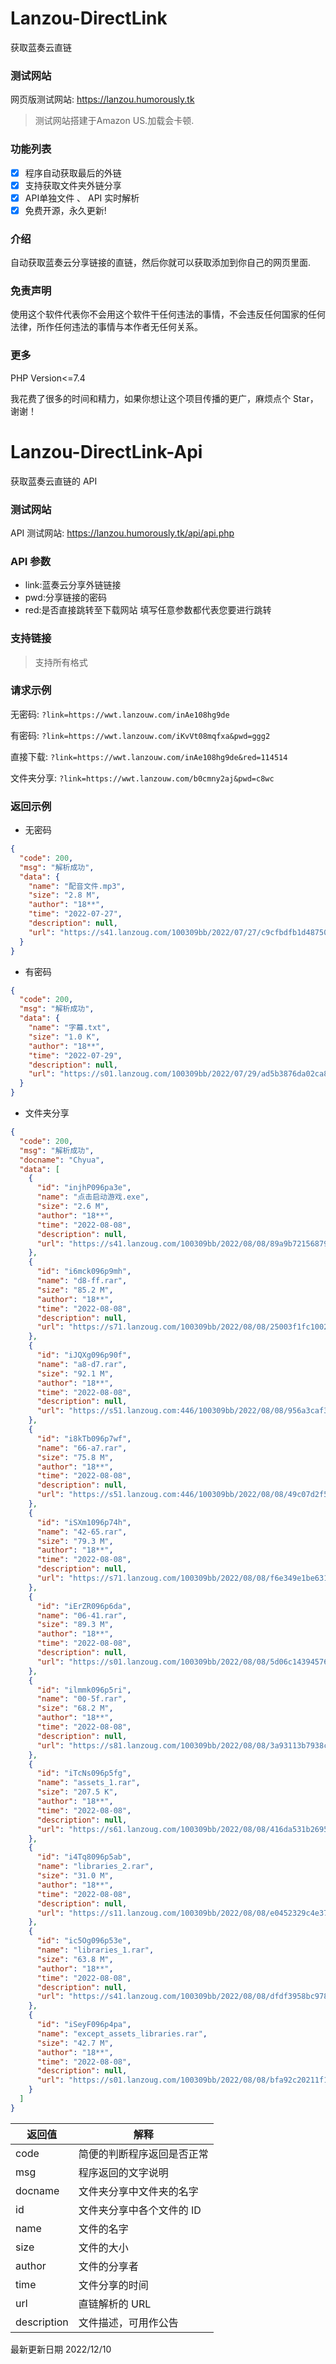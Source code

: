 # Lanzou-DirectLink

获取蓝奏云直链

### 测试网站

网页版测试网站: https://lanzou.humorously.tk
> 测试网站搭建于Amazon US.加载会卡顿.

### 功能列表

- [x] 程序自动获取最后的外链
- [x] 支持获取文件夹外链分享
- [x] API单独文件 、 API 实时解析
- [x] 免费开源，永久更新!

### 介绍

自动获取蓝奏云分享链接的直链，然后你就可以获取添加到你自己的网页里面.

### 免责声明

使用这个软件代表你不会用这个软件干任何违法的事情，不会违反任何国家的任何法律，所作任何违法的事情与本作者无任何关系。

### 更多

PHP Version<=7.4

我花费了很多的时间和精力，如果你想让这个项目传播的更广，麻烦点个 Star，谢谢！

# Lanzou-DirectLink-Api

获取蓝奏云直链的 API

### 测试网站

API 测试网站: https://lanzou.humorously.tk/api/api.php

### API 参数

- link:蓝奏云分享外链链接
- pwd:分享链接的密码
- red:是否直接跳转至下载网站 填写任意参数都代表您要进行跳转

### 支持链接

> 支持所有格式

### 请求示例

无密码: `?link=https://wwt.lanzouw.com/inAe108hg9de`

有密码: `?link=https://wwt.lanzouw.com/iKvVt08mqfxa&pwd=ggg2`

直接下载: `?link=https://wwt.lanzouw.com/inAe108hg9de&red=114514`

文件夹分享: `?link=https://wwt.lanzouw.com/b0cmny2aj&pwd=c8wc`

### 返回示例

- 无密码

```json
{
  "code": 200,
  "msg": "解析成功",
  "data": {
    "name": "配音文件.mp3",
    "size": "2.8 M",
    "author": "18**",
    "time": "2022-07-27",
    "description": null,
    "url": "https://s41.lanzoug.com/100309bb/2022/07/27/c9cfbdfb1d487506e3dd375317a3464f.mp3?st=5uPUVQOVGdIms5GcFWpQnw&e=1664761013&b=B7xc2QOOVbkCyFWwBbNXxVOBALgAulbmUSwPb1QjVGU_c&fi=76444934&pid=107-151-195-148&up=2&mp=1&co=1"
  }
}
```

- 有密码

```json
{
  "code": 200,
  "msg": "解析成功",
  "data": {
    "name": "字幕.txt",
    "size": "1.0 K",
    "author": "18**",
    "time": "2022-07-29",
    "description": null,
    "url": "https://s01.lanzoug.com/100309bb/2022/07/29/ad5b3876da02ca8dbd6a7b3387c3493f.txt?st=ETWtF1FGPkeJR2AZtdczyg&e=1664761037&b=ArUJpFfAVbUC7lWWUS8DcwUoASk_c&fi=76691410&pid=222-131-184-198&up=2&mp=0&co=1"
  }
}
```

- 文件夹分享

```json
{
  "code": 200,
  "msg": "解析成功",
  "docname": "Chyua",
  "data": [
    {
      "id": "injhP096pa3e",
      "name": "点击启动游戏.exe",
      "size": "2.6 M",
      "author": "18**",
      "time": "2022-08-08",
      "description": null,
      "url": "https://s41.lanzoug.com/100309bb/2022/08/08/89a9b721568792d6788454555f9f93a4.exe?st=GKQvsd8jsUAhakYUK8kgkA&e=1664761057&b=Ardc3lPqU7MA0l6zAbQFkQX_aXeQBigepAbQLvgW6UbVWjFnWBigAYAAtX2w_c&fi=77623024&pid=107-151-195-148&up=2&mp=1&co=1"
    },
    {
      "id": "i6mck096p9mh",
      "name": "d8-ff.rar",
      "size": "85.2 M",
      "author": "18**",
      "time": "2022-08-08",
      "description": null,
      "url": "https://s71.lanzoug.com/100309bb/2022/08/08/25003f1fc1002fe4a4788f32f4b4edb5.rar?st=2YIGbZtHlYQqk5CGu-3GPw&e=1664761058&b=VmAJMQEsUDNWZQV9AiBVMAcg&fi=77623007&pid=107-151-195-148&up=2&mp=1&co=1"
    },
    {
      "id": "iJQXg096p90f",
      "name": "a8-d7.rar",
      "size": "92.1 M",
      "author": "18**",
      "time": "2022-08-08",
      "description": null,
      "url": "https://s51.lanzoug.com:446/100309bb/2022/08/08/956a3caf34287acca8ffc27c702cdeff.rar?st=Xlo5f7gvQZrsh0XvDXhQhw&e=1664761059&b=UWIPN1J_aBWRSMFUtV3UHYgEm&fi=77622985&pid=107-151-195-148&up=2&mp=1&co=1"
    },
    {
      "id": "i8kTb096p7wf",
      "name": "66-a7.rar",
      "size": "75.8 M",
      "author": "18**",
      "time": "2022-08-08",
      "description": null,
      "url": "https://s51.lanzoug.com:446/100309bb/2022/08/08/49c07d2f5f2627a852aaf09675000999.rar?st=UtA54f2o-HgXlSnRCr1z0Q&e=1664761060&b=VTEPOVB9AmYHZQJ6BCYPagcg&fi=77622945&pid=107-151-195-148&up=2&mp=1&co=1"
    },
    {
      "id": "iSXm1096p74h",
      "name": "42-65.rar",
      "size": "79.3 M",
      "author": "18**",
      "time": "2022-08-08",
      "description": null,
      "url": "https://s71.lanzoug.com/100309bb/2022/08/08/f6e349e1be631f06561ad64c1cdc8777.rar?st=BSK_xT32XukYApUj1rVbig&e=1664761061&b=CW9dbwkkU2BWNlMrBCZTNgku&fi=77622917&pid=107-151-195-148&up=2&mp=1&co=1"
    },
    {
      "id": "iErZR096p6da",
      "name": "06-41.rar",
      "size": "89.3 M",
      "author": "18**",
      "time": "2022-08-08",
      "description": null,
      "url": "https://s01.lanzoug.com/100309bb/2022/08/08/5d06c143945766d4eba238701774cafa.rar?st=7qwm6RKkVRqx0Nvw6dYogA&e=1664761062&b=UzEOOAEsADFXM1cvBCZQNQku&fi=77622890&pid=107-151-195-148&up=2&mp=1&co=1"
    },
    {
      "id": "ilmmk096p5ri",
      "name": "00-5f.rar",
      "size": "68.2 M",
      "author": "18**",
      "time": "2022-08-08",
      "description": null,
      "url": "https://s81.lanzoug.com/100309bb/2022/08/08/3a93113b7938c2529581aa6b8c456dca.rar?st=M7nkA6xxyqgMwhVpTK5AAQ&e=1664761063&b=BmQJOVN_bBzcFNgV9AiAAZQAn&fi=77622868&pid=107-151-195-148&up=2&mp=1&co=1"
    },
    {
      "id": "iTcNs096p5fg",
      "name": "assets_1.rar",
      "size": "207.5 K",
      "author": "18**",
      "time": "2022-08-08",
      "description": null,
      "url": "https://s61.lanzoug.com/100309bb/2022/08/08/416da531b26955bde9aa0b2e8335a9e0.rar?st=eKz89gsLQY80kcfOu7qbUQ&e=1664761064&b=BzRcL1IhBWVSc1J3AwxSZwhzDCJTMwVx&fi=77622856&pid=107-151-195-148&up=2&mp=1&co=1"
    },
    {
      "id": "i4Tq8096p5ab",
      "name": "libraries_2.rar",
      "size": "31.0 M",
      "author": "18**",
      "time": "2022-08-08",
      "description": null,
      "url": "https://s11.lanzoug.com/100309bb/2022/08/08/e0452329c4e376594e913d63619e1aec.rar?st=xu3p3bCDz0QftGTt6mlJ2g&e=1664761065&b=BzleNwNhBHNUYAcjAzoObwIkCwgHNAYuVHUAbAB1&fi=77622851&pid=107-151-195-148&up=2&mp=1&co=1"
    },
    {
      "id": "ic5Og096p53e",
      "name": "libraries_1.rar",
      "size": "63.8 M",
      "author": "18**",
      "time": "2022-08-08",
      "description": null,
      "url": "https://s41.lanzoug.com/100309bb/2022/08/08/dfdf3958bc9783413e882690a2f25a49.rar?st=NQZ5K85i0D8iLrCzGGwiiw&e=1664761066&b=U20BaAFjUSYHMwMnCjMEZQguDA8FNVF5BSQLZ1Mm&fi=77622844&pid=107-151-195-148&up=2&mp=1&co=1"
    },
    {
      "id": "iSeyF096p4pa",
      "name": "except_assets_libraries.rar",
      "size": "42.7 M",
      "author": "18**",
      "time": "2022-08-08",
      "description": null,
      "url": "https://s01.lanzoug.com/100309bb/2022/08/08/bfa92c20211f18b5bf1e7abee3e692a3.rar?st=XbfXW9Nzfak6eRHNOiB3wA&e=1664761067&b=U2RaIgBjVzcEIV99CgUAZQYgXnFTNwp4UnIAUgBrBG8IOA99VTRVIgA8BDcDIAErUnUJNFEi&fi=77622830&pid=107-151-195-148&up=2&mp=1&co=1"
    }
  ]
}
```

| 返回值      | 解释                       |
| ----------- | -------------------------- |
| code        | 简便的判断程序返回是否正常 |
| msg         | 程序返回的文字说明         |
| docname     | 文件夹分享中文件夹的名字   |
| id          | 文件夹分享中各个文件的 ID  |
| name        | 文件的名字                 |
| size        | 文件的大小                 |
| author      | 文件的分享者               |
| time        | 文件分享的时间             |
| url         | 直链解析的 URL             |
| description | 文件描述，可用作公告       |

最新更新日期 2022/12/10
